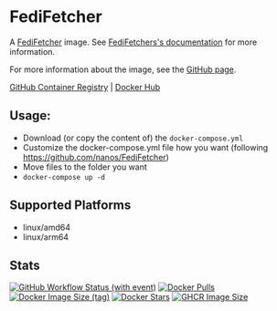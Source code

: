 # FediFetcher

A [FediFetcher](https://github.com/nanos/FediFetcher) image. See [FediFetchers's documentation](https://github.com/nanos/FediFetcher) for more information.

For more information about the image, see the [GitHub page](https://github.com/Zottelchen/docker-container/fedifetcher).

[GitHub Container Registry](https://github.com/users/Zottelchen/packages/container/package/fedifetcher) | [Docker Hub](https://hub.docker.com/r/zottelchen/fedifetcher)

## Usage:

- Download (or copy the content of) the `docker-compose.yml`
- Customize the docker-compose.yml file how you want (following https://github.com/nanos/FediFetcher)
- Move files to the folder you want
- `docker-compose up -d`

## Supported Platforms

- linux/amd64
- linux/arm64

## Stats

[![GitHub Workflow Status (with event)](https://img.shields.io/github/actions/workflow/status/zottelchen/docker-container/fedifetcher_docker.yml?logo=github)](https://github.com/Zottelchen/docker-container/actions/workflows/fedifetcher_docker.yml)
[![Docker Pulls](https://img.shields.io/docker/pulls/zottelchen/fedifetcher?logo=docker)](https://hub.docker.com/r/zottelchen/fedifetcher)
[![Docker Image Size (tag)](https://img.shields.io/docker/image-size/zottelchen/fedifetcher/latest?logo=docker)](https://hub.docker.com/r/zottelchen/fedifetcher)
[![Docker Stars](https://img.shields.io/docker/stars/zottelchen/fedifetcher?label=%E2%AD%90%20docker%20stars)](https://hub.docker.com/r/zottelchen/fedifetcher)
[![GHCR Image Size](https://ghcr-badge.egpl.dev/zottelchen/fedifetcher/size)](https://github.com/users/Zottelchen/packages/container/package/fedifetcher)
